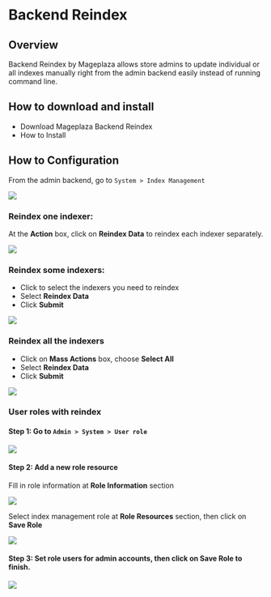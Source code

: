 # Backend Reindex 

## Overview

Backend Reindex by Mageplaza allows store admins to update individual or all indexes manually right from the admin backend easily instead of running command line. 

## How to download and install

- Download Mageplaza Backend Reindex
- How to Install


## How to Configuration 

From the admin backend, go to `System > Index Management` 

![](https://i.imgur.com/IWBgPPC.png)

### Reindex one indexer:

At the **Action** box, click on **Reindex Data** to reindex each indexer separately. 

![](https://i.imgur.com/hvRRinh.png)


### Reindex some indexers:

  - Click to select the indexers you need to reindex
  - Select **Reindex Data** 
  - Click **Submit** 

 ![](https://i.imgur.com/0j4q32o.png)

### Reindex all the indexers

- Click on **Mass Actions** box, choose **Select All** 
- Select **Reindex Data** 
- Click **Submit** 

![](https://i.imgur.com/fUn2aV0.png)

### User roles with reindex

#### Step 1: Go to `Admin > System > User role`

![](https://i.imgur.com/Ch0qBSS.png)
 
#### Step 2: Add a new role resource

Fill in role information at **Role Information** section

![](https://i.imgur.com/3H9By5B.png)

Select index management role at **Role Resources** section, then click on **Save Role** 

![](https://i.imgur.com/3aIoSyz.png)

#### Step 3: Set role users for admin accounts, then click on Save Role to finish. 

![](https://i.imgur.com/hveeS2l.png)
